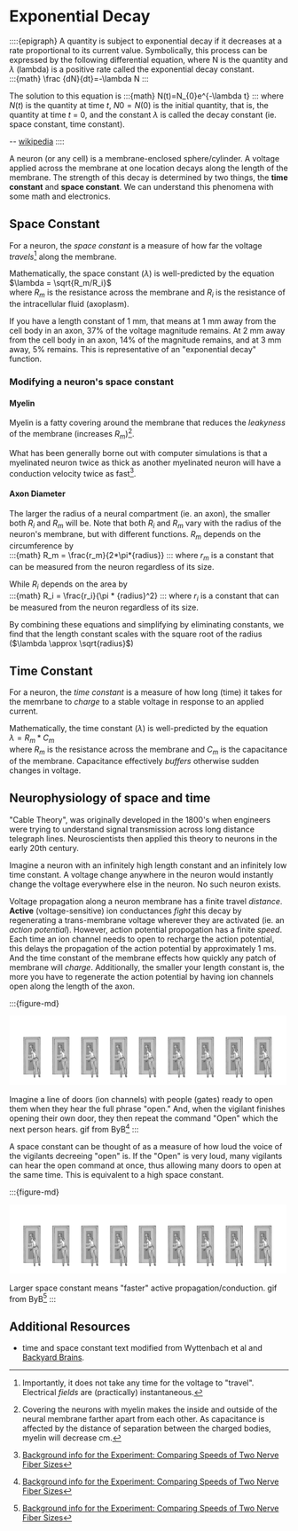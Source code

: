 # Exponential Decay

::::{epigraph}
A quantity is subject to exponential decay if it decreases at a rate proportional to its current value. Symbolically, this process can be expressed by the following differential equation, where N is the quantity and $\lambda$ (lambda) is a positive rate called the exponential decay constant.  
:::{math}
  \frac {dN}{dt}=-\lambda N
:::

The solution to this equation is
:::{math}
  N(t)=N_{0}e^{-\lambda t}
::: 
where $N(t)$ is the quantity at time $t$, $N0 = N(0)$ is the initial quantity, that is, the quantity at time $t$ = 0, and the constant $\lambda$ is called the decay constant (ie. space constant, time constant).

-- [wikipedia](https://en.wikipedia.org/wiki/Exponential_decay) 
::::

A neuron (or any cell) is a membrane-enclosed sphere/cylinder. A voltage applied across the membrane at one location decays along the length of the membrane. The strength of this decay is determined by two things, the **time constant** and **space constant**. We can understand this phenomena with some math and electronics.

## Space Constant

For a neuron, the *space constant* is a measure of how far the voltage *travels*[^instantaneous-electricity] along the membrane. 

Mathematically, the space constant ($\lambda$) is well-predicted by the equation  
$\lambda = \sqrt{R_m/R_i}$  
where $R_m$ is the resistance across the membrane and $R_i$ is the resistance of the intracellular fluid (axoplasm).

[^instantaneous-electricity]: Importantly, it does not take any time for the voltage to "travel". Electrical *fields* are (practically) instantaneous. 

If you have a length constant of 1 mm, that means at 1 mm away from the cell body in an axon, 37% of the voltage magnitude remains. At 2 mm away from the cell body in an axon, 14% of the magnitude remains, and at 3 mm away, 5% remains. This is representative of an "exponential decay" function.

### Modifying a neuron's space constant

#### Myelin

Myelin is a fatty covering around the membrane that reduces the *leakyness* of the membrane (increases $R_m$)[^myelin-capacitance].

[^myelin-capacitance]: Covering the neurons with myelin makes the inside and outside of the neural membrane farther apart from each other. As capacitance is affected by the distance of separation between the charged bodies, myelin will decrease cm. 

What has been generally borne out with computer simulations is that a myelinated neuron twice as thick as another myelinated neuron will have a conduction velocity twice as fast[^byb-ref-myelin].

[^byb-ref-myelin]: [Background info for the Experiment: Comparing Speeds of Two Nerve Fiber Sizes](https://backyardbrains.com/experiments/comparingNerveSpeed)

#### Axon Diameter

The larger the radius of a neural compartment (ie. an axon), the smaller both $R_i$ and $R_m$ will be. Note that both $R_i$ and $R_m$ vary with the radius of the neuron's membrane, but with different functions. $R_m$ depends on the circumference by  
:::{math}
  R_m = \frac{r_m}{2*\pi*{radius}}
:::
where $r_m$ is a constant that can be measured from the neuron regardless of its size. 

While $R_i$ depends on the area by  
:::{math}
  R_i = \frac{r_i}{\pi * {radius}^2}
:::
where $r_i$ is a constant that can be measured from the neuron regardless of its size. 

By combining these equations and simplifying by eliminating constants, we find that the length constant scales with the square root of the radius ($\lambda \approx \sqrt{radius}$)

## Time Constant

For a neuron, the *time constant* is a measure of how long (time) it takes for the memrbane to *charge* to a stable voltage in response to an applied current.  

Mathematically, the time constant ($\lambda$) is well-predicted by the equation  
$\lambda = R_m * C_m$  
where $R_m$ is the resistance across the membrane and $C_m$ is the capacitance of the membrane. Capacitance effectively *buffers* otherwise sudden changes in voltage. 

## Neurophysiology of space and time

"Cable Theory", was originally developed in the 1800's when engineers were trying to understand signal transmission across long distance telegraph lines. Neuroscientists then applied this theory to neurons in the early 20th century.

Imagine a neuron with an infinitely high length constant and an infinitely low time constant. A voltage change anywhere in the neuron would instantly change the voltage everywhere else in the neuron. No such neuron exists.

Voltage propagation along a neuron membrane has a finite travel *distance*. **Active** (voltage-sensitive) ion conductances *fight* this decay by regenerating a trans-membrane voltage wherever they are activated (ie. an *action potential*). However, action potential propogation has a finite *speed*. Each time an ion channel needs to open to recharge the action potential, this delays the propagation of the action potential by approximately 1 ms. And the time constant of the membrane effects how quickly any patch of membrane will *charge*. Additionally, the smaller your length constant is, the more you have to regenerate the action potential by having ion channels open along the length of the axon. 


:::{figure-md}

<img src = '../images/byb_low-length-constant_z_web.gif' width=500>

Imagine a line of doors (ion channels) with people (gates) ready to open them when they hear the full phrase "open." And, when the vigilant finishes opening their own door, they then repeat the command "Open" which the next person hears. gif from ByB[^byb-ref-myelin]
:::

A space constant can be thought of as a measure of how loud the voice of the vigilants decreeing "open" is. If the "Open" is very loud, many vigilants can hear the open command at once, thus allowing many doors to open at the same time. This is equivalent to a high space constant. 

:::{figure-md}

<img src = '../images/high-length-constant_z_web.gif' width=500>

Larger space constant means "faster" active propagation/conduction. gif from ByB[^byb-ref-myelin]
:::

## Additional Resources

- time and space constant text modified from Wyttenbach et al and [Backyard Brains](https://backyardbrains.com/experiments/comparingNerveSpeed).
